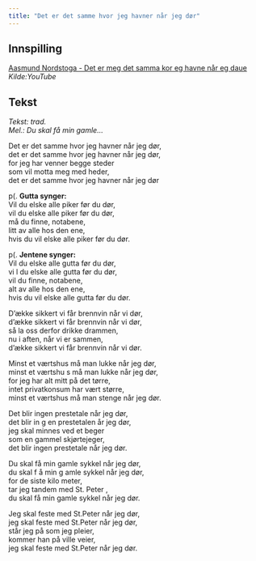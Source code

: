 ```yaml
---
title: "Det er det samme hvor jeg havner når jeg dør"
---
```


Innspilling
-----------

[Aasmund Nordstoga - Det er meg det samma kor eg havne når eg daue][]
*Kilde:YouTube*

Tekst
-----

*Tekst: trad.*  
*Mel.: Du skal få min gamle…*

Det er det samme hvor jeg havner når jeg dør,  
det er det samme hvor jeg havner når jeg dør,  
for jeg har venner begge steder  
som vil motta meg med heder,  
det er det samme hvor jeg havner når jeg dør

p(. **Gutta synger:**  
Vil du elske alle piker før du dør,  
vil du elske alle piker før du dør,  
må du finne, notabene,  
litt av alle hos den ene,  
hvis du vil elske alle piker før du dør.

p(. **Jentene synger:**  
Vil du elske alle gutta før du dør,  
vi l du elske alle gutta før du dør,  
vil du finne, notabene,  
alt av alle hos den ene,  
hvis du vil elske alle gutta før du dør.

D’ække sikkert vi får brennvin når vi dør,  
d’ække sikkert vi får brennvin når vi dør,  
så la oss derfor drikke drammen,  
nu i aften, når vi er sammen,  
d’ække sikkert vi får brennvin når vi dør.

Minst et værtshus må man lukke når jeg dør,  
minst et værtshu s må man lukke når jeg dør,  
for jeg har alt mitt på det tørre,  
intet privatkonsum har vært større,  
minst et værtshus må man stenge når jeg dør.

Det blir ingen prestetale når jeg dør,  
det blir in g en prestetalen år jeg dør,  
jeg skal minnes ved et beger  
som en gammel skjørtejeger,  
det blir ingen prestetale når jeg dør.

Du skal få min gamle sykkel når jeg dør,  
du skal f å min g amle sykkel når jeg dør,  
for de siste kilo meter,  
tar jeg tandem med St. Peter ,  
du skal få min gamle sykkel når jeg dør.

Jeg skal feste med St.Peter når jeg dør,  
jeg skal feste med St.Peter når jeg dør,  
står jeg på som jeg pleier,  
kommer han på ville veier,  
jeg skal feste med St.Peter når jeg dør.

  [Aasmund Nordstoga - Det er meg det samma kor eg havne når eg daue]: http://www.youtube.com/watch?v=TmyzHq1AY2U
